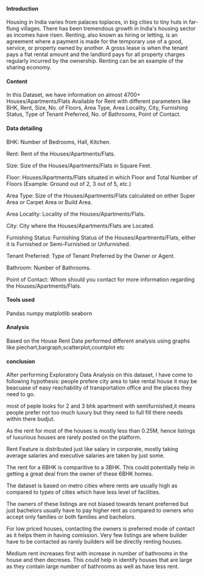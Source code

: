 #### Introduction
 Housing in India varies from palaces toplaces, in big cities to tiny huts in far-flung villages. There has been tremendous growth in India's housing sector as incomes have risen.
Renting, also known as hiring or letting, is an agreement where a payment is made for the temporary use of a good, service, or property owned by another.
A gross lease is when the tenant pays a flat rental amount and the landlord pays for all property charges regularly incurred by the ownership. Renting can be an example of the sharing economy.

#### Content
In this Dataset, we have information on almost 4700+ Houses/Apartments/Flats Available for Rent with different parameters like BHK, Rent, Size, No. of Floors, Area Type, Area Locality, City, Furnishing Status, Type of Tenant Preferred, No. of Bathrooms, Point of Contact.

#### Data detailing

BHK: Number of Bedrooms, Hall, Kitchen.

Rent: Rent of the Houses/Apartments/Flats.

Size: Size of the Houses/Apartments/Flats in Square Feet.

Floor: Houses/Apartments/Flats situated in which Floor and Total Number of Floors (Example: Ground out of 2, 3 out of 5, etc.)

Area Type: Size of the Houses/Apartments/Flats calculated on either Super Area or Carpet Area or Build Area.

Area Locality: Locality of the Houses/Apartments/Flats.

City: City where the Houses/Apartments/Flats are Located.

Furnishing Status: Furnishing Status of the Houses/Apartments/Flats, either it is Furnished or Semi-Furnished or Unfurnished.

Tenant Preferred: Type of Tenant Preferred by the Owner or Agent.

Bathroom: Number of Bathrooms.

Point of Contact: Whom should you contact for more information regarding the Houses/Apartments/Flats.
#### Tools used
Pandas
numpy
matplotlib
seaborn
#### Analysis
Based on the House Rent Data performed different analysis using graphs like piechart,bargraph,scatterplot,countplot etc
#### conclusion
After performing Exploratory Data Analysis on this dataset, I have come to following hypothesis:
people prefere city area to take rental house it may be beacuase of easy reachability of transportation office and the places they need to go.

most of peple looks for 2 and 3 bhk apartment with semifurnished,it means people prefer not too much luxury but they need to full fill there needs within there budjut.

As the rent for most of the houses is mostly less than 0.25M, hence listings of luxurious houses are rarely posted on the platform.

Rent Feature is distributed just like salary in corporate, mostly taking average salaries and executive salaries are taken by just some.

The rent for a 6BHK is comparitive to a 3BHK. This could potentially help in getting a great deal from the owner of these 6BHK homes.

The dataset is based on metro cities where rents are usually high as compared to types of cities which have less level of facilities.

The owners of these listings are not biased towards tenant preferred but just bachelors usually have to pay higher rent as compared to owners who accept only families or both families and bachelors.

For low priced houses, contacting the owners is preferred mode of contact as it helps them in having comission. Very few listings are where builder have to be contacted as rarely builders will be directly renting houses.

Medium rent increases first with increase in number of bathrooms in the house and then decreses. This could help in identify houses that are large as they contain large number of bathrooms as well as have less rent.
